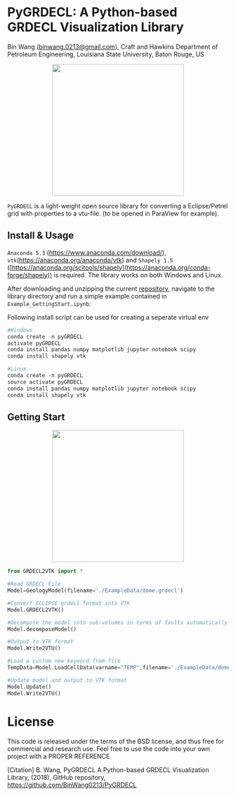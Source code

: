 PyGRDECL: A Python-based GRDECL Visualization Library
==============================================================================================
Bin Wang (binwang.0213@gmail.com), Craft and Hawkins Department of Petroleum Engineering, Louisiana State University, Baton Rouge, US

<p align="center">
  <img src = "https://github.com/BinWang0213/PyGRDECL/blob/master/img/GridPreview.png" height="300">
</p>

`PyGRDECL` is a light-weight open source library for converting a Eclipse/Petrel grid with properties to a vtu-file.
(to be opened in ParaView for example). 

## Install & Usage

`Anaconda 5.3` (https://www.anaconda.com/download/), `vtk`(https://anaconda.org/anaconda/vtk) and `Shapely 1.5` ([https://anaconda.org/scitools/shapely](https://anaconda.org/conda-forge/shapely)) is required. The library works on both Windows and Linux.

After downloading and unzipping the current <a href="https://github.com/BinWang0213/PyGRDECL/archive/master.zip">repository</a>, navigate to the library directory and run a simple example contained in `Example_GettingStart.ipynb`:

Following install script can be used for creating a seperate virtual env
```python
#Windows
conda create -n pyGRDECL
activate pyGRDECL
conda install pandas numpy matplotlib jupyter notebook scipy 
conda install shapely vtk

#Linux
conda create -n pyGRDECL
source activate pyGRDECL
conda install pandas numpy matplotlib jupyter notebook scipy 
conda install shapely vtk
```

## Getting Start

<p align="center">
  <img src = "https://github.com/BinWang0213/PyGRDECL/blob/master/img/DomeModel.png" height="300">
</p>

```python
from GRDECL2VTK import * 

#Read GRDECL File
Model=GeologyModel(filename='./ExampleData/dome.grdecl')

#Convert ECLIPSE grdecl format into VTK
Model.GRDECL2VTK()

#Decompose the model into sub-volumes in terms of faults automatically (this function requires shapely library)
Model.decomposeModel()

#Output to VTK format
Model.Write2VTU()

#Load a custom new keyword from file
TempData=Model.LoadCellData(varname="TEMP",filename='./ExampleData/dome_Temperature.txt')

#Update model and output to VTK format
Model.Update()
Model.Write2VTU()

```


# License

This code is released under the terms of the BSD license, and thus free for commercial and research use. Feel free to use the code into your own project with a PROPER REFERENCE.  

[Citation] B. Wang, PyGRDECL A Python-based GRDECL Visualization Library, (2018), GitHub repository, https://github.com/BinWang0213/PyGRDECL

